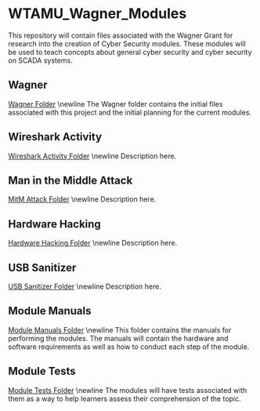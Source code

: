 # WTAMU_Wagner_Modules

This repository will contain files associated with the Wagner Grant for research into the creation of Cyber Security modules. These modules will be used to teach concepts about general cyber security and cyber security on SCADA systems.

## Wagner

[Wagner Folder](https://github.com/nagallegos/WTAMU_Wagner_Modules/Wagner/) \newline
The Wagner folder contains the initial files associated with this project and the initial planning for the current modules.

## Wireshark Activity

[Wireshark Activity Folder](https://github.com/nagallegos/WTAMU_Wagner_Modules/Wireshark_Activity/) \newline
Description here.

## Man in the Middle Attack

[MitM Attack Folder](https://github.com/nagallegos/WTAMU_Wagner_Modules/MitM_Attack/) \newline
Description here.

## Hardware Hacking

[Hardware Hacking Folder](https://github.com/nagallegos/WTAMU_Wagner_Modules/Hardware_Hacking/) \newline
Description here.

## USB Sanitizer

[USB Sanitizer Folder](https://github.com/nagallegos/WTAMU_Wagner_Modules/USB_Sanitizer/) \newline
Description here.

## Module Manuals

[Module Manuals Folder](https://github.com/nagallegos/WTAMU_Wagner_Modules/Module_Manuals/) \newline
This folder contains the manuals for performing the modules. The manuals will contain the hardware and software requirements as well as how to conduct each step of the module.

## Module Tests

[Module Tests Folder](https://github.com/nagallegos/WTAMU_Wagner_Modules/Module_Tests/) \newline
The modules will have tests associated with them as a way to help learners assess their comprehension of the topic.
